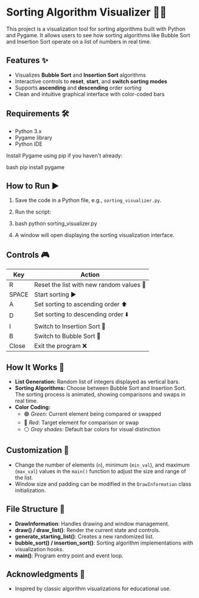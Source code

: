# Sorting Algorithm Visualizer 🎉🐍

This project is a visualization tool for sorting algorithms built with Python and Pygame. It allows users to see how sorting algorithms like Bubble Sort and Insertion Sort operate on a list of numbers in real time.

## Features ✨

- Visualizes **Bubble Sort** and **Insertion Sort** algorithms
- Interactive controls to **reset**, **start**, and **switch sorting modes**
- Supports **ascending** and **descending** order sorting
- Clean and intuitive graphical interface with color-coded bars

## Requirements 🛠️

- Python 3.x
- Pygame library
- Python IDE

Install Pygame using pip if you haven't already:

bash
pip install pygame

## How to Run ▶️

1. Save the code in a Python file, e.g., `sorting_visualizer.py`.
   
3. Run the script:
4. 
   bash
   python sorting_visualizer.py
   
5. A window will open displaying the sorting visualization interface.

## Controls 🎮

| Key      | Action                                 |
|----------|----------------------------------------|
| R        | Reset the list with new random values 🔄 |
| SPACE    | Start sorting ▶️                      |
| A        | Set sorting to ascending order ⬆️     |
| D        | Set sorting to descending order ⬇️    |
| I        | Switch to Insertion Sort 🧩            |
| B        | Switch to Bubble Sort 🧼               |
| Close    | Exit the program ❌                    |

## How It Works 🧠

- **List Generation:** Random list of integers displayed as vertical bars.
- **Sorting Algorithms:** Choose between Bubble Sort and Insertion Sort. The sorting process is animated, showing comparisons and swaps in real time.
- **Color Coding:**
  - 🟢 *Green*: Current element being compared or swapped
  - 🔴 *Red*: Target element for comparison or swap
  - ⚪ *Gray shades*: Default bar colors for visual distinction

## Customization 🎨

- Change the number of elements (`n`), minimum (`min_val`), and maximum (`max_val`) values in the `main()` function to adjust the size and range of the list.
- Window size and padding can be modified in the `DrawInformation` class initialization.

## File Structure 📂

- **DrawInformation**: Handles drawing and window management.
- **draw() / draw_list()**: Render the current state and controls.
- **generate_starting_list()**: Creates a new randomized list.
- **bubble_sort() / insertion_sort()**: Sorting algorithm implementations with visualization hooks.
- **main()**: Program entry point and event loop.

## Acknowledgments 🙏

- Inspired by classic algorithm visualizations for educational use.
